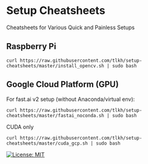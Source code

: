 # Setup Cheatsheets
Cheatsheets for Various Quick and Painless Setups

## Raspberry Pi

```
curl https://raw.githubusercontent.com/tlkh/setup-cheatsheets/master/install_opencv.sh | sudo bash
```

## Google Cloud Platform (GPU)

For fast.ai v2 setup (without Anaconda/virtual env):
```
curl https://raw.githubusercontent.com/tlkh/setup-cheatsheets/master/fastai_noconda.sh | sudo bash
```
CUDA only
```
curl https://raw.githubusercontent.com/tlkh/setup-cheatsheets/master/cuda_gcp.sh | sudo bash
```

[![License: MIT](https://img.shields.io/badge/License-MIT-yellow.svg)](https://opensource.org/licenses/MIT)